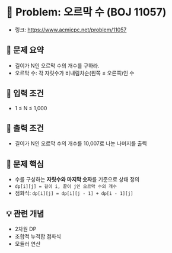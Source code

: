 # 🧩 Problem: 오르막 수 (BOJ 11057)

- 링크: https://www.acmicpc.net/problem/11057

## 📌 문제 요약

- 길이가 N인 오르막 수의 개수를 구하라.
- 오르막 수: 각 자릿수가 비내림차순(왼쪽 ≤ 오른쪽)인 수

## 🔢 입력 조건

- 1 ≤ N ≤ 1,000

## 🎯 출력 조건

- 길이가 N인 오르막 수의 개수를 10,007로 나눈 나머지를 출력

## 🧠 문제 핵심

- 수를 구성하는 **자릿수와 마지막 숫자**를 기준으로 상태 정의
- `dp[i][j] = 길이 i, 끝이 j인 오르막 수의 개수`
- 점화식: `dp[i][j] = dp[i][j - 1] + dp[i - 1][j]`

## 💡 관련 개념

- 2차원 DP
- 조합적 누적합 점화식
- 모듈러 연산
